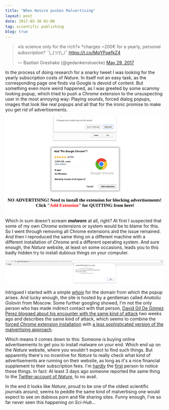 ```yaml
---
title: "When Nature pushes Malvertising"
layout: post
date: 2017-05-30 01:00
tag: scientific publishing
blog: true
---
```

<blockquote class="twitter-tweet" data-lang="en"><p lang="en" dir="ltr">«Is science only for the rich?» *charges ~200€ for a yearly, personal subscription*  ¯\_(ツ)\_/¯ <a href="https://t.co/MqYPuefkZ4">https://t.co/MqYPuefkZ4</a></p>&mdash; Bastian Greshake (@gedankenstuecke) <a href="https://twitter.com/gedankenstuecke/status/869180878198591489">May 29, 2017</a></blockquote>
<script async src="//platform.twitter.com/widgets.js" charset="utf-8"></script>

In the process of doing research for a snarky tweet I was looking for the yearly subscription costs of *Nature*. In itself not an easy task, as the corresponding page one finds via Google is devoid of content. But something even more weird happened, as I was greeted by some scammy looking popup, which tried to push a *Chrome* extension to the unsuspecting user in the most annoying way: Playing sounds, forced dialog popups, images that look like real popups and all that for the ironic promise to make you get rid of advertisements.

![popup](/assets/images/nature-malvertising2.png)

Which in sum doesn't scream ***malware*** at all, right? At first I suspected that some of my own *Chrome* extensions or system would be to blame for this. So I went through removing all Chrome extensions and the issue remained. And then I reproduced the same thing on a different machine with a different installation of *Chrome* and a different operating system. And sure enough, the *Nature* website, at least on some occasions, leads you to this badly hidden try to install dubious things on your computer.

![popup](/assets/images/nature-malvertising1.png)

Intrigued I started with a simple [*whois*](https://www.whois.com/whois/yogachallengepix.us) for the domain from which the popup arises. And lucky enough, the site is hosted by a gentleman called *Anatoliu Golovin* from Moscow. Some further googling showed, I'm not the only person who has made indirect contact with that person, [David Gil De Gómez Perez blogged about his encounter with the same kind of attack](http://studiosi.es/malware-basics-analyzing-a-possible-malware-inside-a-chrome-extension) two weeks ago and describes the same kind of attack, which seems to combine the [forced *Chrome* extension installation](https://blog.malwarebytes.com/cybercrime/2016/11/forced-into-installing-a-chrome-extension/) with [a less sophisticated version of the malvertising approach](https://blog.malwarebytes.com/cybercrime/2017/05/roughted-the-anti-ad-blocker-malvertiser).

Which means it comes down to this: Someone is buying online advertisements to get you to install malware on your end. Which end up on the *Nature* website, where you wouldn't expect to find such things. But apparently there's no incentive for *Nature* to really check what kind of advertisements are running on their website, as long as it's a nice financial supplement to their subscription fees. I'm [hardly](https://twitter.com/chlobro12345678/status/869302155710255107) the [first](https://twitter.com/niederhuth/status/869188314255032320) person to notice these things. In fact: At least 3 days ago someone reported the same thing to the [Twitter-account of *Nature*](https://twitter.com/ResearchDepos/status/868273381971513344), to no avail.

In the end it looks like *Nature*, proud to be one of the oldest scientific journals around, seems to peddle the same kind of malvertising one would expect to see on dubious porn and file sharing sites. Funny enough, I've so far never seen this happening on *Sci-Hub*…

